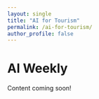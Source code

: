 ```yaml
---
layout: single
title: "AI for Tourism"
permalink: /ai-for-tourism/
author_profile: false
---
```

# AI Weekly

Content coming soon!
